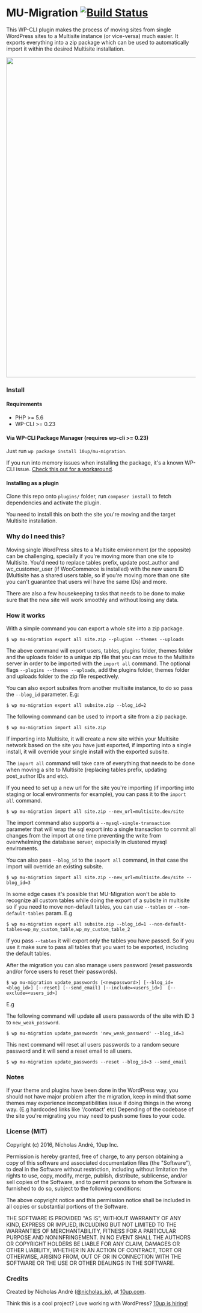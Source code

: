 MU-Migration [![Build Status](https://travis-ci.org/10up/MU-Migration.svg?branch=master)](https://travis-ci.org/10up/MU-Migration)
============


This WP-CLI plugin makes the process of moving sites from single WordPress sites to a Multisite instance (or vice-versa) much easier.
It exports everything into a zip package which can be used to automatically import it within the desired Multisite installation.

<a href="http://10up.com/contact/"><img src="https://10updotcom-wpengine.s3.amazonaws.com/uploads/2016/10/10up-Github-Banner.png" width="850"></a>

### Install ###

#### Requirements ####

- PHP >= 5.6
- WP-CLI >= 0.23

#### Via WP-CLI Package Manager (requires wp-cli >= 0.23)
Just run `wp package install 10up/mu-migration`.

If you run into memory issues when installing the package, it's a known WP-CLI issue. [Check this out for a workaround](https://make.wordpress.org/cli/handbook/common-issues/#php-fatal-error-allowed-memory-size-of-999999-bytes-exhausted-tried-to-allocate-99-bytes).
#### Installing as a plugin
Clone this repo onto `plugins/` folder, run `composer install` to fetch dependencies and activate the plugin.

You need to install this on both the site you're moving and the target Multisite installation.

### Why do I need this? ###
Moving single WordPress sites to a Multisite environment (or the opposite) can be challenging, specially if you're moving more than one site to
Multisite. You'd need to replace tables prefix, update post_author and wc_customer_user (if WooCommerce is installed) with the new
users ID (Multisite has a shared users table, so if you're moving more than one site you can't guarantee that users will have the same IDs) and more.

There are also a few housekeeping tasks that needs to be done to make sure that the new site will work smoothly and without losing any data.

### How it works ###

With a simple command you can export a whole site into a zip package.

```
$ wp mu-migration export all site.zip --plugins --themes --uploads
```

The above command will export users, tables, plugins folder, themes folder and the uploads folder to a unique zip file that you can
move to the Multisite server in order to be imported with the `import all` command. The optional flags `--plugins --themes --uploads`,
add the plugins folder, themes folder and uploads folder to the zip file respectively.

You can also export subsites from another multisite instance, to do so pass the `--blog_id` parameter. E.g:

```
$ wp mu-migration export all subsite.zip --blog_id=2
```

The following command can be used to import a site from a zip package.
```
$ wp mu-migration import all site.zip
```
If importing into Multisite, it will create a new site within your Multisite network based on the site you have just exported, if importing into a single install, it will override your single install with the exported subsite.

The `import all` command will take care
of everything that needs to be done when moving a site to Multisite (replacing tables prefix, updating post_author IDs and etc).

If you need to set up a new url for the site you're importing (if importing into staging or local environments for example),
you can pass it to the `import all` command.

```
$ wp mu-migration import all site.zip --new_url=multisite.dev/site
```

The import command also supports a `--mysql-single-transaction` parameter that will wrap the sql export into a single transaction to commit
all changes from the import at one time preventing the write from overwhelming the database server, especially in clustered mysql enviroments.

You can also pass `--blog_id` to the `import all` command, in that case the import will override an existing subsite.

```
$ wp mu-migration import all site.zip --new_url=multisite.dev/site --blog_id=3
```

In some edge cases it's possible that MU-Migration won't be able to recognize all custom tables while doing the export of a subsite in multisite
so if you need to move non-default tables, you can use `--tables` or `--non-default-tables` param. E.g

```
$ wp mu-migration export all subsite.zip --blog_id=1 --non-default-tables=wp_my_custom_table,wp_my_custom_table_2
```

If you pass `--tables` it will export only the tables you have passed. So if you use it make sure to pass all tables that you want
to be exported, including the default tables.

After the migration you can also manage users password (reset passwords and/or force users to reset their passwords).
```
$ wp mu-migration update_passwords [<newpassword>] [--blog_id=<blog_id>] [--reset] [--send_email] [--include=<users_id>]  [--exclude=<users_id>]
```

E.g

The following command will update all users passwords of the site with ID 3 to `new_weak_password`.
```
$ wp mu-migration update_passwords 'new_weak_password' --blog_id=3
```

This next command will reset all users passwords to a random secure password and it will send a reset email to all users.

```
$ wp mu-migration update_passwords --reset --blog_id=3 --send_email
```

### Notes ###
If your theme and plugins have been done in the WordPress way, you should not have major problem after the migration, keep in mind
that some themes may experience incompatibilities issue if doing things in the wrong way. (E.g hardcoded links like '/contact' etc)
Depending of the codebase of the site you're migrating you may need to push some fixes to your code.

### License (MIT) ###
Copyright (c) 2016, Nícholas André, 10up Inc.

Permission is hereby granted, free of charge, to any person obtaining a copy of this software and associated documentation files (the "Software"), to deal in the Software without restriction, including without limitation the rights to use, copy, modify, merge, publish, distribute, sublicense, and/or sell copies of the Software, and to permit persons to whom the Software is furnished to do so, subject to the following conditions:

The above copyright notice and this permission notice shall be included in all copies or substantial portions of the Software.

THE SOFTWARE IS PROVIDED "AS IS", WITHOUT WARRANTY OF ANY KIND, EXPRESS OR IMPLIED, INCLUDING BUT NOT LIMITED TO THE WARRANTIES OF MERCHANTABILITY, FITNESS FOR A PARTICULAR PURPOSE AND NONINFRINGEMENT. IN NO EVENT SHALL THE AUTHORS OR COPYRIGHT HOLDERS BE LIABLE FOR ANY CLAIM, DAMAGES OR OTHER LIABILITY, WHETHER IN AN ACTION OF CONTRACT, TORT OR OTHERWISE, ARISING FROM, OUT OF OR IN CONNECTION WITH THE SOFTWARE OR THE USE OR OTHER DEALINGS IN THE SOFTWARE.

### Credits ###


Created by Nícholas André ([@nicholas_io](https://profiles.wordpress.org/nicholas_io)), at [10up.com](http://10up.com).

Think this is a cool project? Love working with WordPress? [10up is hiring!](http://10up.com/careers/?utm_source=wphammer&utm_medium=community&utm_campaign=oss-code)
